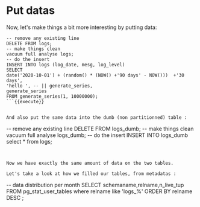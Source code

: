 # Put datas

Now, let's make things a bit more interesting by putting data:


```
-- remove any existing line
DELETE FROM logs;
-- make things clean
vacuum full analyse logs;
-- do the insert
INSERT INTO logs (log_date, mesg, log_level)
SELECT 
date('2020-10-01') + (random() * (NOW() +'90 days' - NOW()))  +'30 days',
'hello ', -- || generate_series,
generate_series
FROM generate_series(1, 10000000);
```{{execute}}


And also put the same data into the dumb (non partitionned) table :

```
-- remove any existing line
DELETE FROM logs_dumb;
-- make things clean
vacuum full analyse logs_dumb;
-- do the insert
INSERT INTO logs_dumb
select * from logs;
```{{execute}}


Now we have exactly the same amount of data on the two tables.

Let's take a look at how we filled our tables, from metadatas :

```
-- data distribution per month
SELECT schemaname,relname,n_live_tup
FROM pg_stat_user_tables
where relname like 'logs_%'
ORDER BY relname DESC ;
```{{execute}}